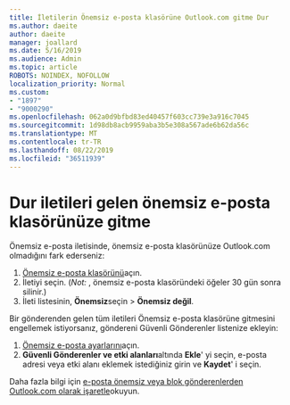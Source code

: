 ```yaml
---
title: İletilerin Önemsiz e-posta klasörüne Outlook.com gitme Dur
ms.author: daeite
author: daeite
manager: joallard
ms.date: 5/16/2019
ms.audience: Admin
ms.topic: article
ROBOTS: NOINDEX, NOFOLLOW
localization_priority: Normal
ms.custom:
- "1897"
- "9000290"
ms.openlocfilehash: 062a0d9bfbd83ed40457f603cc739e3a916c7045
ms.sourcegitcommit: 1d98db8acb9959aba3b5e308a567ade6b62da56c
ms.translationtype: MT
ms.contentlocale: tr-TR
ms.lasthandoff: 08/22/2019
ms.locfileid: "36511939"
---
```

# <a name="stop-messages-from-going-to-your-junk-email-folder"></a>Dur iletileri gelen önemsiz e-posta klasörünüze gitme

Önemsiz e-posta iletisinde, önemsiz e-posta klasörünüze Outlook.com olmadığını fark ederseniz:

1. [Önemsiz e-posta klasörünü](https://outlook.live.com/mail/junkemail)açın.
1. İletiyi seçin. (*Not:* , önemsiz e-posta klasöründeki öğeler 30 gün sonra silinir.)
1. İleti listesinin, **Önemsiz**seçin > **Önemsiz değil**.

Bir gönderenden gelen tüm iletileri Önemsiz e-posta klasörüne gitmesini engellemek istiyorsanız, göndereni Güvenli Gönderenler listenize ekleyin:

1. [Önemsiz e-posta ayarlarını](https://go.microsoft.com/fwlink/?linkid=2035804)açın.
1. **Güvenli Gönderenler ve etki alanları**altında **Ekle**' yi seçin, e-posta adresi veya etki alanı eklemek istediğiniz girin ve **Kaydet**' i seçin.

Daha fazla bilgi için [e-posta önemsiz veya blok gönderenlerden Outlook.com olarak işaretle](https://support.office.com/article/a3ece97b-82f8-4a5e-9ac3-e92fa6427ae4?wt.mc_id=Office_Outlook_com_Alchemy)okuyun.
